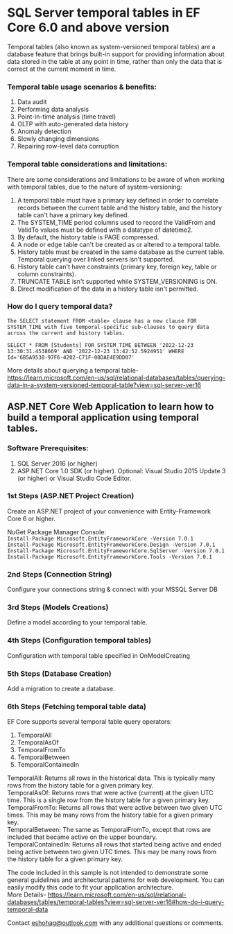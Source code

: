 # SQL Server temporal tables in EF Core 6.0 and above version

Temporal tables (also known as system-versioned temporal tables) are a database feature that brings built-in support for providing information about data stored in the table at any point in time, rather than only the data that is correct at the current moment in time.

### Temporal table usage scenarios & benefits:
1.	Data audit
2.	Performing data analysis
3.	Point-in-time analysis (time travel)
4.	OLTP with auto-generated data history
5.	Anomaly detection
6.	Slowly changing dimensions
7.	Repairing row-level data corruption

### Temporal table considerations and limitations:
There are some considerations and limitations to be aware of when working with temporal tables, due to the nature of system-versioning:

1.	A temporal table must have a primary key defined in order to correlate records between the current table and the history table, and the history table can't have a primary key defined.
2.	The SYSTEM_TIME period columns used to record the ValidFrom and ValidTo values must be defined with a datatype of datetime2.
3.	By default, the history table is PAGE compressed.
4.	A node or edge table can't be created as or altered to a temporal table.
5.	History table must be created in the same database as the current table. Temporal querying over linked servers isn't supported.
6.	History table can't have constraints (primary key, foreign key, table or column constraints).
7.	TRUNCATE TABLE isn't supported while SYSTEM_VERSIONING is ON.
8.	Direct modification of the data in a history table isn't permitted.

### How do I query temporal data?
``The SELECT statement FROM <table> clause has a new clause FOR SYSTEM_TIME with five temporal-specific sub-clauses to query data across the current and history tables.
 ``
 
 ``
 SELECT * FROM [Students]
  FOR SYSTEM_TIME
    BETWEEN '2022-12-23 13:30:31.4538669' AND '2022-12-23 13:42:52.5924951'
	WHERE Id='6B5A9538-97F6-4202-C71F-08DAE4E9DD07'
 ``




More details about querying a temporal table-
https://learn.microsoft.com/en-us/sql/relational-databases/tables/querying-data-in-a-system-versioned-temporal-table?view=sql-server-ver16



## ASP.NET Core Web Application to learn how to build a temporal application using temporal tables.

### Software Prerequisites:
1.	SQL Server 2016 (or higher)
2.	ASP.NET Core 1.0 SDK (or higher). Optional: Visual Studio 2015 Update 3 (or higher) or Visual Studio Code Editor.


### 1st Steps (ASP.NET Project Creation)
Create an ASP.NET project of your convenience with Entity-Framework Core 6 or higher.
 
NuGet Package Manager Console:<br/>
``
  Install-Package Microsoft.EntityFrameworkCore -Version 7.0.1
``
<br/>
``
  Install-Package Microsoft.EntityFrameworkCore.Design -Version 7.0.1
  ``
  <br/>
  ``
  Install-Package Microsoft.EntityFrameworkCore.SqlServer -Version 7.0.1
  ``
  <br/>
  ``
  Install-Package Microsoft.EntityFrameworkCore.Tools -Version 7.0.1
``

### 2nd Steps (Connection String)
Configure your connections string & connect with your MSSQL Server DB
 
 

### 3rd Steps (Models Creations)
Define a model according to your temporal table.
 
### 4th Steps (Configuration temporal tables)
Configuration with temporal table specified in OnModelCreating
 
### 5th Steps (Database Creation)
Add a migration to create a database.

### 6th Steps (Fetching temporal table data)

EF Core supports several temporal table query operators:
1.	TemporalAll
2.	TemporalAsOf
3.	TemporalFromTo
4.	TemporalBetween
5.	TemporalContainedIn

TemporalAll: Returns all rows in the historical data. This is typically many rows from the history table for a given primary key. <br/>
TemporalAsOf: Returns rows that were active (current) at the given UTC time. This is a single row from the history table for a given primary key. <br/>
TemporalFromTo: Returns all rows that were active between two given UTC times. This may be many rows from the history table for a given primary key. <br/>
TemporalBetween: The same as TemporalFromTo, except that rows are included that became active on the upper boundary. <br/>
TemporalContainedIn: Returns all rows that started being active and ended being active between two given UTC times. This may be many rows from the history table for a given primary key. <br/>


The code included in this sample is not intended to demonstrate some general guidelines and architectural patterns for web development. You can easily modify this code to fit your application architecture. <br/>
More Details- https://learn.microsoft.com/en-us/sql/relational-databases/tables/temporal-tables?view=sql-server-ver16#how-do-i-query-temporal-data

Contact eshohag@outlook.com with any additional questions or comments.
